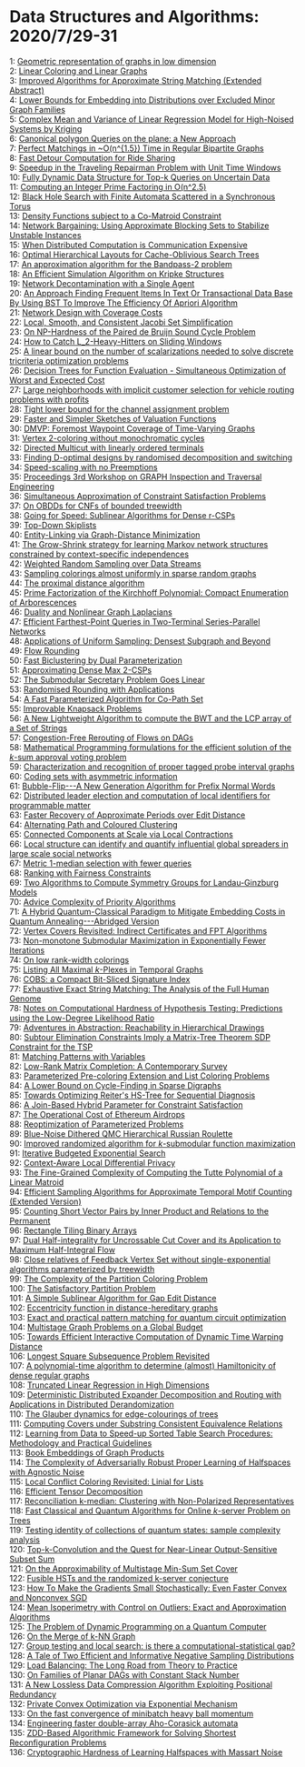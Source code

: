 # Data Structures and Algorithms: 2020/7/29-31  
1: [Geometric representation of graphs in low dimension](https://doi.org/10.48550/arXiv.cs/0605013)  
2: [Linear Coloring and Linear Graphs](https://doi.org/10.48550/arXiv.0807.4234)  
3: [Improved Algorithms for Approximate String Matching (Extended Abstract)](https://doi.org/10.48550/arXiv.0807.4368)  
4: [Lower Bounds for Embedding into Distributions over Excluded Minor Graph  Families](https://doi.org/10.48550/arXiv.0807.4582)  
5: [Complex Mean and Variance of Linear Regression Model for High-Noised  Systems by Kriging](https://doi.org/10.48550/arXiv.cs/0505015)  
6: [Canonical polygon Queries on the plane: a New Approach](https://doi.org/10.48550/arXiv.0805.2681)  
7: [Perfect Matchings in \~O(n^{1.5}) Time in Regular Bipartite Graphs](https://doi.org/10.48550/arXiv.0902.1617)  
8: [Fast Detour Computation for Ride Sharing](https://doi.org/10.48550/arXiv.0907.5269)  
9: [Speedup in the Traveling Repairman Problem with Unit Time Windows](https://doi.org/10.48550/arXiv.0907.5372)  
10: [Fully Dynamic Data Structure for Top-k Queries on Uncertain Data](https://doi.org/10.48550/arXiv.1007.5110)  
11: [Computing an Integer Prime Factoring in O(n^2.5)](https://doi.org/10.48550/arXiv.0912.4084)  
12: [Black Hole Search with Finite Automata Scattered in a Synchronous Torus](https://doi.org/10.48550/arXiv.1106.6037)  
13: [Density Functions subject to a Co-Matroid Constraint](https://doi.org/10.48550/arXiv.1207.5215)  
14: [Network Bargaining: Using Approximate Blocking Sets to Stabilize  Unstable Instances](https://doi.org/10.48550/arXiv.1207.6683)  
15: [When Distributed Computation is Communication Expensive](https://doi.org/10.48550/arXiv.1304.4636)  
16: [Optimal Hierarchical Layouts for Cache-Oblivious Search Trees](https://doi.org/10.48550/arXiv.1307.5899)  
17: [An approximation algorithm for the Bandpass-2 problem](https://doi.org/10.48550/arXiv.1307.7089)  
18: [An Efficient Simulation Algorithm on Kripke Structures](https://doi.org/10.48550/arXiv.1212.1089)  
19: [Network Decontamination with a Single Agent](https://doi.org/10.48550/arXiv.1307.7307)  
20: [An Approach Finding Frequent Items In Text Or Transactional Data Base By  Using BST To Improve The Efficiency Of Apriori Algorithm](https://doi.org/10.48550/arXiv.1307.7513)  
21: [Network Design with Coverage Costs](https://doi.org/10.48550/arXiv.1304.3868)  
22: [Local, Smooth, and Consistent Jacobi Set Simplification](https://doi.org/10.48550/arXiv.1307.7752)  
23: [On NP-Hardness of the Paired de Bruijn Sound Cycle Problem](https://doi.org/10.48550/arXiv.1307.7806)  
24: [How to Catch L_2-Heavy-Hitters on Sliding Windows](https://doi.org/10.48550/arXiv.1012.3130)  
25: [A linear bound on the number of scalarizations needed to solve discrete  tricriteria optimization problems](https://doi.org/10.48550/arXiv.1305.5266)  
26: [Decision Trees for Function Evaluation - Simultaneous Optimization of  Worst and Expected Cost](https://doi.org/10.48550/arXiv.1309.2796)  
27: [Large neighborhoods with implicit customer selection for vehicle routing  problems with profits](https://doi.org/10.48550/arXiv.1401.3794)  
28: [Tight lower bound for the channel assignment problem](https://doi.org/10.48550/arXiv.1407.7162)  
29: [Faster and Simpler Sketches of Valuation Functions](https://doi.org/10.48550/arXiv.1407.7269)  
30: [DMVP: Foremost Waypoint Coverage of Time-Varying Graphs](https://doi.org/10.48550/arXiv.1407.7279)  
31: [Vertex 2-coloring without monochromatic cycles](https://doi.org/10.48550/arXiv.1407.7423)  
32: [Directed Multicut with linearly ordered terminals](https://doi.org/10.48550/arXiv.1407.7498)  
33: [Finding D-optimal designs by randomised decomposition and switching](https://doi.org/10.48550/arXiv.1112.4671)  
34: [Speed-scaling with no Preemptions](https://doi.org/10.48550/arXiv.1407.7654)  
35: [Proceedings 3rd Workshop on GRAPH Inspection and Traversal Engineering](https://doi.org/10.48550/arXiv.1407.7671)  
36: [Simultaneous Approximation of Constraint Satisfaction Problems](https://doi.org/10.48550/arXiv.1407.7759)  
37: [On OBDDs for CNFs of bounded treewidth](https://doi.org/10.48550/arXiv.1308.3829)  
38: [Going for Speed: Sublinear Algorithms for Dense r-CSPs](https://doi.org/10.48550/arXiv.1407.7887)  
39: [Top-Down Skiplists](https://doi.org/10.48550/arXiv.1407.7917)  
40: [Entity-Linking via Graph-Distance Minimization](https://doi.org/10.48550/arXiv.1407.7930)  
41: [The Grow-Shrink strategy for learning Markov network structures  constrained by context-specific independences](https://doi.org/10.48550/arXiv.1407.8088)  
42: [Weighted Random Sampling over Data Streams](https://doi.org/10.48550/arXiv.1012.0256)  
43: [Sampling colorings almost uniformly in sparse random graphs](https://doi.org/10.48550/arXiv.1503.03351)  
44: [The proximal distance algorithm](https://doi.org/10.48550/arXiv.1507.07598)  
45: [Prime Factorization of the Kirchhoff Polynomial: Compact Enumeration of  Arborescences](https://doi.org/10.48550/arXiv.1507.07727)  
46: [Duality and Nonlinear Graph Laplacians](https://doi.org/10.48550/arXiv.1507.07789)  
47: [Efficient Farthest-Point Queries in Two-Terminal Series-Parallel  Networks](https://doi.org/10.48550/arXiv.1503.01706)  
48: [Applications of Uniform Sampling: Densest Subgraph and Beyond](https://doi.org/10.48550/arXiv.1506.04505)  
49: [Flow Rounding](https://doi.org/10.48550/arXiv.1507.08139)  
50: [Fast Biclustering by Dual Parameterization](https://doi.org/10.48550/arXiv.1507.08158)  
51: [Approximating Dense Max 2-CSPs](https://doi.org/10.48550/arXiv.1507.08348)  
52: [The Submodular Secretary Problem Goes Linear](https://doi.org/10.48550/arXiv.1507.08384)  
53: [Randomised Rounding with Applications](https://doi.org/10.48550/arXiv.1507.08501)  
54: [A Fast Parameterized Algorithm for Co-Path Set](https://doi.org/10.48550/arXiv.1603.04376)  
55: [Improvable Knapsack Problems](https://doi.org/10.48550/arXiv.1607.08338)  
56: [A New Lightweight Algorithm to compute the BWT and the LCP array of a  Set of Strings](https://doi.org/10.48550/arXiv.1607.08342)  
57: [Congestion-Free Rerouting of Flows on DAGs](https://doi.org/10.48550/arXiv.1611.09296)  
58: [Mathematical Programming formulations for the efficient solution of the  $k$-sum approval voting problem](https://doi.org/10.48550/arXiv.1707.09225)  
59: [Characterization and recognition of proper tagged probe interval graphs](https://doi.org/10.48550/arXiv.1607.02922)  
60: [Coding sets with asymmetric information](https://doi.org/10.48550/arXiv.1707.04875)  
61: [Bubble-Flip---A New Generation Algorithm for Prefix Normal Words](https://doi.org/10.48550/arXiv.1712.05876)  
62: [Distributed leader election and computation of local identifiers for  programmable matter](https://doi.org/10.48550/arXiv.1807.10461)  
63: [Faster Recovery of Approximate Periods over Edit Distance](https://doi.org/10.48550/arXiv.1807.10483)  
64: [Alternating Path and Coloured Clustering](https://doi.org/10.48550/arXiv.1807.10531)  
65: [Connected Components at Scale via Local Contractions](https://doi.org/10.48550/arXiv.1807.10727)  
66: [Local structure can identify and quantify influential global spreaders  in large scale social networks](https://doi.org/10.48550/arXiv.1509.03484)  
67: [Metric 1-median selection with fewer queries](https://doi.org/10.48550/arXiv.1612.08654)  
68: [Ranking with Fairness Constraints](https://doi.org/10.48550/arXiv.1704.06840)  
69: [Two Algorithms to Compute Symmetry Groups for Landau-Ginzburg Models](https://doi.org/10.48550/arXiv.1802.06716)  
70: [Advice Complexity of Priority Algorithms](https://doi.org/10.48550/arXiv.1806.06223)  
71: [A Hybrid Quantum-Classical Paradigm to Mitigate Embedding Costs in  Quantum Annealing---Abridged Version](https://doi.org/10.48550/arXiv.1807.11135)  
72: [Vertex Covers Revisited: Indirect Certificates and FPT Algorithms](https://doi.org/10.48550/arXiv.1807.11339)  
73: [Non-monotone Submodular Maximization in Exponentially Fewer Iterations](https://doi.org/10.48550/arXiv.1807.11462)  
74: [On low rank-width colorings](https://doi.org/10.48550/arXiv.1703.03304)  
75: [Listing All Maximal $k$-Plexes in Temporal Graphs](https://doi.org/10.48550/arXiv.1806.10210)  
76: [COBS: a Compact Bit-Sliced Signature Index](https://doi.org/10.48550/arXiv.1905.09624)  
77: [Exhaustive Exact String Matching: The Analysis of the Full Human Genome](https://doi.org/10.48550/arXiv.1907.11232)  
78: [Notes on Computational Hardness of Hypothesis Testing: Predictions using  the Low-Degree Likelihood Ratio](https://doi.org/10.48550/arXiv.1907.11636)  
79: [Adventures in Abstraction: Reachability in Hierarchical Drawings](https://doi.org/10.48550/arXiv.1907.11662)  
80: [Subtour Elimination Constraints Imply a Matrix-Tree Theorem SDP  Constraint for the TSP](https://doi.org/10.48550/arXiv.1907.11669)  
81: [Matching Patterns with Variables](https://doi.org/10.48550/arXiv.1906.06965)  
82: [Low-Rank Matrix Completion: A Contemporary Survey](https://doi.org/10.48550/arXiv.1907.11705)  
83: [Parameterized Pre-coloring Extension and List Coloring Problems](https://doi.org/10.48550/arXiv.1907.12061)  
84: [A Lower Bound on Cycle-Finding in Sparse Digraphs](https://doi.org/10.48550/arXiv.1907.12106)  
85: [Towards Optimizing Reiter's HS-Tree for Sequential Diagnosis](https://doi.org/10.48550/arXiv.1907.12130)  
86: [A Join-Based Hybrid Parameter for Constraint Satisfaction](https://doi.org/10.48550/arXiv.1907.12335)  
87: [The Operational Cost of Ethereum Airdrops](https://doi.org/10.48550/arXiv.1907.12383)  
88: [Reoptimization of Parameterized Problems](https://doi.org/10.48550/arXiv.1809.10578)  
89: [Blue-Noise Dithered QMC Hierarchical Russian Roulette](https://doi.org/10.48550/arXiv.1907.12343)  
90: [Improved randomized algorithm for $k$-submodular function maximization](https://doi.org/10.48550/arXiv.1907.12942)  
91: [Iterative Budgeted Exponential Search](https://doi.org/10.48550/arXiv.1907.13062)  
92: [Context-Aware Local Differential Privacy](https://doi.org/10.48550/arXiv.1911.00038)  
93: [The Fine-Grained Complexity of Computing the Tutte Polynomial of a  Linear Matroid](https://doi.org/10.48550/arXiv.2003.03595)  
94: [Efficient Sampling Algorithms for Approximate Temporal Motif Counting  (Extended Version)](https://doi.org/10.48550/arXiv.2007.14028)  
95: [Counting Short Vector Pairs by Inner Product and Relations to the  Permanent](https://doi.org/10.48550/arXiv.2007.14092)  
96: [Rectangle Tiling Binary Arrays](https://doi.org/10.48550/arXiv.2007.14142)  
97: [Dual Half-integrality for Uncrossable Cut Cover and its Application to  Maximum Half-Integral Flow](https://doi.org/10.48550/arXiv.2007.14156)  
98: [Close relatives of Feedback Vertex Set without single-exponential  algorithms parameterized by treewidth](https://doi.org/10.48550/arXiv.2007.14179)  
99: [The Complexity of the Partition Coloring Problem](https://doi.org/10.48550/arXiv.2007.14225)  
100: [The Satisfactory Partition Problem](https://doi.org/10.48550/arXiv.2007.14339)  
101: [A Simple Sublinear Algorithm for Gap Edit Distance](https://doi.org/10.48550/arXiv.2007.14368)  
102: [Eccentricity function in distance-hereditary graphs](https://doi.org/10.48550/arXiv.1907.05445)  
103: [Exact and practical pattern matching for quantum circuit optimization](https://doi.org/10.48550/arXiv.1909.05270)  
104: [Multistage Graph Problems on a Global Budget](https://doi.org/10.48550/arXiv.1912.04392)  
105: [Towards Efficient Interactive Computation of Dynamic Time Warping  Distance](https://doi.org/10.48550/arXiv.2005.08190)  
106: [Longest Square Subsequence Problem Revisited](https://doi.org/10.48550/arXiv.2006.00216)  
107: [A polynomial-time algorithm to determine (almost) Hamiltonicity of dense  regular graphs](https://doi.org/10.48550/arXiv.2007.14502)  
108: [Truncated Linear Regression in High Dimensions](https://doi.org/10.48550/arXiv.2007.14539)  
109: [Deterministic Distributed Expander Decomposition and Routing with  Applications in Distributed Derandomization](https://doi.org/10.48550/arXiv.2007.14898)  
110: [The Glauber dynamics for edge-colourings of trees](https://doi.org/10.48550/arXiv.1812.05577)  
111: [Computing Covers under Substring Consistent Equivalence Relations](https://doi.org/10.48550/arXiv.2002.06764)  
112: [Learning from Data to Speed-up Sorted Table Search Procedures:  Methodology and Practical Guidelines](https://doi.org/10.48550/arXiv.2007.10237)  
113: [Book Embeddings of Graph Products](https://doi.org/10.48550/arXiv.2007.15102)  
114: [The Complexity of Adversarially Robust Proper Learning of Halfspaces  with Agnostic Noise](https://doi.org/10.48550/arXiv.2007.15220)  
115: [Local Conflict Coloring Revisited: Linial for Lists](https://doi.org/10.48550/arXiv.2007.15251)  
116: [Efficient Tensor Decomposition](https://doi.org/10.48550/arXiv.2007.15589)  
117: [Reconciliation k-median: Clustering with Non-Polarized Representatives](https://doi.org/10.48550/arXiv.1902.10419)  
118: [Fast Classical and Quantum Algorithms for Online $k$-server Problem on  Trees](https://doi.org/10.48550/arXiv.2008.00270)  
119: [Testing identity of collections of quantum states: sample complexity  analysis](https://doi.org/10.48550/arXiv.2103.14511)  
120: [Top-k-Convolution and the Quest for Near-Linear Output-Sensitive Subset  Sum](https://doi.org/10.48550/arXiv.2107.13206)  
121: [On the Approximability of Multistage Min-Sum Set Cover](https://doi.org/10.48550/arXiv.2107.13344)  
122: [Fusible HSTs and the randomized k-server conjecture](https://doi.org/10.48550/arXiv.1711.01789)  
123: [How To Make the Gradients Small Stochastically: Even Faster Convex and  Nonconvex SGD](https://doi.org/10.48550/arXiv.1801.02982)  
124: [Mean Isoperimetry with Control on Outliers: Exact and Approximation  Algorithms](https://doi.org/10.48550/arXiv.1807.05125)  
125: [The Problem of Dynamic Programming on a Quantum Computer](https://doi.org/10.48550/arXiv.1906.02229)  
126: [On the Merge of k-NN Graph](https://doi.org/10.48550/arXiv.1908.00814)  
127: [Group testing and local search: is there a computational-statistical  gap?](https://doi.org/10.48550/arXiv.2011.05258)  
128: [A Tale of Two Efficient and Informative Negative Sampling Distributions](https://doi.org/10.48550/arXiv.2012.15843)  
129: [Load Balancing: The Long Road from Theory to Practice](https://doi.org/10.48550/arXiv.2107.13638)  
130: [On Families of Planar DAGs with Constant Stack Number](https://doi.org/10.48550/arXiv.2107.13658)  
131: [A New Lossless Data Compression Algorithm Exploiting Positional  Redundancy](https://doi.org/10.48550/arXiv.2107.13801)  
132: [Private Convex Optimization via Exponential Mechanism](https://doi.org/10.48550/arXiv.2203.00263)  
133: [On the fast convergence of minibatch heavy ball momentum](https://doi.org/10.48550/arXiv.2206.07553)  
134: [Engineering faster double-array Aho-Corasick automata](https://doi.org/10.48550/arXiv.2207.13870)  
135: [ZDD-Based Algorithmic Framework for Solving Shortest Reconfiguration  Problems](https://doi.org/10.48550/arXiv.2207.13959)  
136: [Cryptographic Hardness of Learning Halfspaces with Massart Noise](https://doi.org/10.48550/arXiv.2207.14266)  